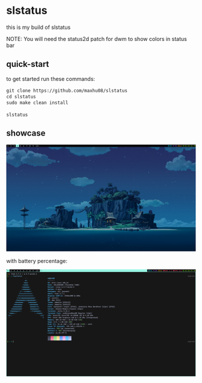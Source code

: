 # slstatus

this is my build of slstatus

NOTE: You will need the status2d patch for dwm to show colors in status bar

## quick-start

to get started run these commands:

```
git clone https://github.com/maxhu08/slstatus
cd slstatus
sudo make clean install

slstatus
```

## showcase

![1](./screenshots/1.png)

with battery percentage:

![2](./screenshots/2.png)
